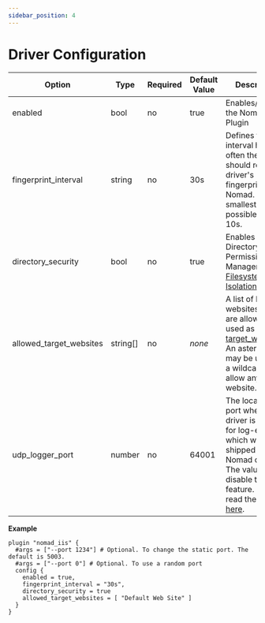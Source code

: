 ```yaml
---
sidebar_position: 4
---
```


# Driver Configuration

| Option | Type | Required | Default Value | Description |
|---|---|---|---|---|
| enabled | bool | no | true | Enables/Disables the Nomad IIS Plugin |
| fingerprint_interval | string | no | 30s | Defines the interval how often the plugin should report the driver's fingerprint to Nomad. The smallest possible value is 10s. |
| directory_security | bool | no | true | Enables Directory Permission Management for [Filesystem Isolation](../features/filesystem-isolation.md). |
| allowed_target_websites | string[] | no | *none* | A list of IIS websites which are allowed to be used as [target_website](../features/existing-website.md). An asterisk (*\**) may be used as a wildcard to allow any website. |
| udp_logger_port | number | no | 64001 | The local UDP port where the driver is listening for log-events which will be shipped to the Nomad client. The value 0 will disable this feature. Please read the details [here](../features/udp-logging.md). |

**Example**

```hcl
plugin "nomad_iis" {
  #args = ["--port 1234"] # Optional. To change the static port. The default is 5003.
  #args = ["--port 0"] # Optional. To use a random port
  config {
    enabled = true,
    fingerprint_interval = "30s",
    directory_security = true
    allowed_target_websites = [ "Default Web Site" ]
  }
}
```
